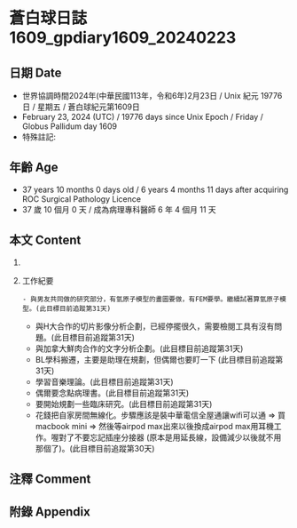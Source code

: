[_metadata_:encoding]: - "utf-8"
[_metadata_:language]: - "zh-Hant-TW"
[_metadata_:fileformat]: - "markdown"
[_metadata_:MIME_type]: - "text/plain"
[_metadata_:markdown_version]: - "commonmark version 0.30"
[_metadata_:markdown_spec]: - "https://spec.commonmark.org/0.30/"

# 蒼白球日誌1609_gpdiary1609_20240223 #

## 日期 Date ##

* 世界協調時間2024年(中華民國113年，令和6年)2月23日 / Unix 紀元 19776 日 / 星期五 / 蒼白球紀元第1609日
* February 23, 2024 (UTC) / 19776 days since Unix Epoch / Friday / Globus Pallidum day 1609
* 特殊註記:

## 年齡 Age ##

* 37 years 10 months 0 days old / 6 years 4 months 11 days after acquiring ROC Surgical Pathology Licence
* 37 歲 10 個月 0 天 / 成為病理專科醫師 6 年 4 個月 11 天

## 本文 Content ##

1. 

    
2. 工作紀要

       - 與男友共同做的研究部分，有氫原子模型的畫圖要做，有FEM要學。繼續試著算氫原子模型。(此目標目前追蹤第31天)
   - 與H大合作的切片影像分析企劃，已經停擺很久，需要檢閱工具有沒有問題。(此目標目前追蹤第31天)
   - 與加拿大鮮肉合作的文字分析企劃。(此目標目前追蹤第31天)
   - BL學科搬遷，主要是助理在規劃，但偶爾也要盯一下 (此目標目前追蹤第31天)
   - 學習音樂理論。(此目標目前追蹤第31天)
   - 偶爾要念點病理書。(此目標目前追蹤第31天)
   - 要開始規劃一些臨床研究。(此目標目前追蹤第31天)
   - 花錢把自家房間無線化。步驟應該是裝中華電信全屋通讓wifi可以通 => 買macbook mini => 然後等airpod max出來以後換成airpod max用耳機工作。喔對了不要忘記插座分接器 (原本是用延長線，設備減少以後就不用那個了)。(此目標目前追蹤第30天)


## 注釋 Comment ##


## 附錄 Appendix ##

